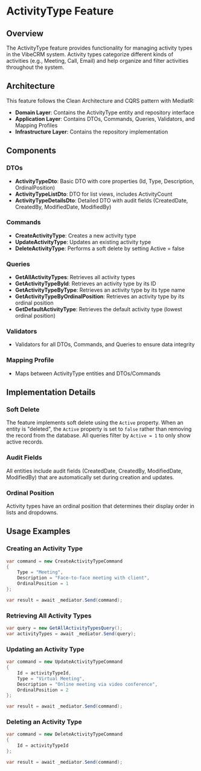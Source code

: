# ActivityType Feature

## Overview
The ActivityType feature provides functionality for managing activity types in the VibeCRM system. Activity types categorize different kinds of activities (e.g., Meeting, Call, Email) and help organize and filter activities throughout the system.

## Architecture
This feature follows the Clean Architecture and CQRS pattern with MediatR:

- **Domain Layer**: Contains the ActivityType entity and repository interface
- **Application Layer**: Contains DTOs, Commands, Queries, Validators, and Mapping Profiles
- **Infrastructure Layer**: Contains the repository implementation

## Components

### DTOs
- **ActivityTypeDto**: Basic DTO with core properties (Id, Type, Description, OrdinalPosition)
- **ActivityTypeListDto**: DTO for list views, includes ActivityCount
- **ActivityTypeDetailsDto**: Detailed DTO with audit fields (CreatedDate, CreatedBy, ModifiedDate, ModifiedBy)

### Commands
- **CreateActivityType**: Creates a new activity type
- **UpdateActivityType**: Updates an existing activity type
- **DeleteActivityType**: Performs a soft delete by setting Active = false

### Queries
- **GetAllActivityTypes**: Retrieves all activity types
- **GetActivityTypeById**: Retrieves an activity type by its ID
- **GetActivityTypeByType**: Retrieves an activity type by its type name
- **GetActivityTypeByOrdinalPosition**: Retrieves an activity type by its ordinal position
- **GetDefaultActivityType**: Retrieves the default activity type (lowest ordinal position)

### Validators
- Validators for all DTOs, Commands, and Queries to ensure data integrity

### Mapping Profile
- Maps between ActivityType entities and DTOs/Commands

## Implementation Details

### Soft Delete
The feature implements soft delete using the `Active` property. When an entity is "deleted", the `Active` property is set to `false` rather than removing the record from the database. All queries filter by `Active = 1` to only show active records.

### Audit Fields
All entities include audit fields (CreatedDate, CreatedBy, ModifiedDate, ModifiedBy) that are automatically set during creation and updates.

### Ordinal Position
Activity types have an ordinal position that determines their display order in lists and dropdowns.

## Usage Examples

### Creating an Activity Type
```csharp
var command = new CreateActivityTypeCommand
{
    Type = "Meeting",
    Description = "Face-to-face meeting with client",
    OrdinalPosition = 1
};

var result = await _mediator.Send(command);
```

### Retrieving All Activity Types
```csharp
var query = new GetAllActivityTypesQuery();
var activityTypes = await _mediator.Send(query);
```

### Updating an Activity Type
```csharp
var command = new UpdateActivityTypeCommand
{
    Id = activityTypeId,
    Type = "Virtual Meeting",
    Description = "Online meeting via video conference",
    OrdinalPosition = 2
};

var result = await _mediator.Send(command);
```

### Deleting an Activity Type
```csharp
var command = new DeleteActivityTypeCommand
{
    Id = activityTypeId
};

var result = await _mediator.Send(command);
```
